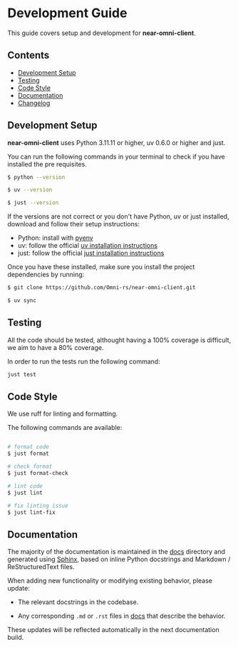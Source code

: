 # Development Guide

This guide covers setup and development for **near-omni-client**.

## Contents

- [Development Setup](#development-setup)
- [Testing](#testing)
- [Code Style](#code-style)
- [Documentation](#documentation)
- [Changelog](#changelog)

## Development Setup

**near-omni-client** uses Python 3.11.11 or higher, uv 0.6.0 or higher and just.

You can run the following commands in your terminal to check if you have installed the pre requisites.

```bash
$ python --version

$ uv --version

$ just --version
```

If the versions are not correct or you don't have Python, uv or just installed, download and follow their setup instructions:

- Python: install with [pyenv]
- uv: follow the official [uv installation instructions]
- just: follow the official [just installation instructions]

Once you have these installed, make sure you install the project dependencies by running: 

```bash
$ git clone https://github.com/Omni-rs/near-omni-client.git

$ uv sync
```

## Testing

All the code should be tested, althought having a 100% coverage is difficult, we aim to have a 80% coverage. 

In order to run the tests run the following command:

```bash
just test
```

## Code Style

We use ruff for linting and formatting.

The following commands are available:

```bash

# format code
$ just format

# check format
$ just format-check

# lint code
$ just lint

# fix linting issue
$ just lint-fix
```

## Documentation

The majority of the documentation is maintained in the [docs] directory and generated using [Sphinx], based on inline Python docstrings and Markdown / ReStructuredText files.

When adding new functionality or modifying existing behavior, please update:

- The relevant docstrings in the codebase.

- Any corresponding `.md` or `.rst` files in [docs] that describe the behavior.

These updates will be reflected automatically in the next documentation build.

<!-- REFERENCES -->

[pyenv]: https://github.com/pyenv/pyenv
[uv installation instructions]: https://github.com/astral-sh/uv?tab=readme-ov-file#installation
[just installation instructions]: https://github.com/casey/just?tab=readme-ov-file#packages
[NEAR CLI]: https://github.com/near/near-cli-rs
[docs]: ./docs
[Sphinx]: https://www.sphinx-doc.org/en/master/